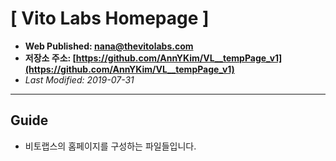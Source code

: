 # [ Vito Labs Homepage ]

- **Web Published: nana@thevitolabs.com**
- **저장소 주소: [https://github.com/AnnYKim/VL__tempPage_v1](https://github.com/AnnYKim/VL__tempPage_v1)**
- _Last Modified: 2019-07-31_

---

## Guide

- 비토랩스의 홈페이지를 구성하는 파일들입니다.